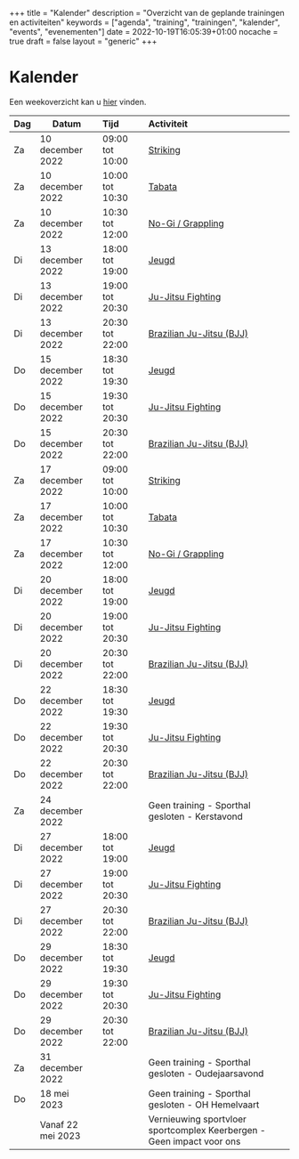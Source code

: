 +++
title = "Kalender"
description = "Overzicht van de geplande trainingen en activiteiten"
keywords = ["agenda", "training", "trainingen", "kalender", "events", "evenementen"]
date = 2022-10-19T16:05:39+01:00
nocache = true
draft = false
layout = "generic"
+++

# Kalender

Een weekoverzicht kan u [hier](/trainingen) vinden.
    
| Dag | Datum             | Tijd            | Activiteit                                                                                                                                                    |
|-----|-------------------|:----------------|:--------------------------------------------------------------------------------------------------------------------------------------------------------------|
| Za  | 10 december 2022  | 09:00 tot 10:00 | [Striking](/striking)                                                                                                                                         |
| Za  | 10 december 2022  | 10:00 tot 10:30 | [Tabata](/tabata)                                                                                                                                             |
| Za  | 10 december 2022  | 10:30 tot 12:00 | [No-Gi / Grappling](/grappling)                                                                                                                               |
| Di  | 13 december 2022  | 18:00 tot 19:00 | [Jeugd](/jeugd)                                                                                                                                               |
| Di  | 13 december 2022  | 19:00 tot 20:30 | [Ju-Jitsu Fighting](/fighting)                                                                                                                                |
| Di  | 13 december 2022  | 20:30 tot 22:00 | [Brazilian Ju-Jitsu (BJJ)](/bjj)                                                                                                                              |
| Do  | 15 december 2022  | 18:30 tot 19:30 | [Jeugd](/jeugd)                                                                                                                                               |
| Do  | 15 december 2022  | 19:30 tot 20:30 | [Ju-Jitsu Fighting](/fighting)                                                                                                                                |
| Do  | 15 december 2022  | 20:30 tot 22:00 | [Brazilian Ju-Jitsu (BJJ)](/bjj)                                                                                                                              |
| Za  | 17 december 2022  | 09:00 tot 10:00 | [Striking](/striking)                                                                                                                                         |
| Za  | 17 december 2022  | 10:00 tot 10:30 | [Tabata](/tabata)                                                                                                                                             |
| Za  | 17 december 2022  | 10:30 tot 12:00 | [No-Gi / Grappling](/grappling)                                                                                                                               |
| Di  | 20 december 2022  | 18:00 tot 19:00 | [Jeugd](/jeugd)                                                                                                                                               |
| Di  | 20 december 2022  | 19:00 tot 20:30 | [Ju-Jitsu Fighting](/fighting)                                                                                                                                |
| Di  | 20 december 2022  | 20:30 tot 22:00 | [Brazilian Ju-Jitsu (BJJ)](/bjj)                                                                                                                              |
| Do  | 22 december 2022  | 18:30 tot 19:30 | [Jeugd](/jeugd)                                                                                                                                               |
| Do  | 22 december 2022  | 19:30 tot 20:30 | [Ju-Jitsu Fighting](/fighting)                                                                                                                                |
| Do  | 22 december 2022  | 20:30 tot 22:00 | [Brazilian Ju-Jitsu (BJJ)](/bjj)                                                                                                                              |
| Za  | 24 december 2022  |                 | Geen training - Sporthal gesloten - Kerstavond                                                                                                                |
| Di  | 27 december 2022  | 18:00 tot 19:00 | [Jeugd](/jeugd)                                                                                                                                               |
| Di  | 27 december 2022  | 19:00 tot 20:30 | [Ju-Jitsu Fighting](/fighting)                                                                                                                                |
| Di  | 27 december 2022  | 20:30 tot 22:00 | [Brazilian Ju-Jitsu (BJJ)](/bjj)                                                                                                                              |
| Do  | 29 december 2022  | 18:30 tot 19:30 | [Jeugd](/jeugd)                                                                                                                                               |
| Do  | 29 december 2022  | 19:30 tot 20:30 | [Ju-Jitsu Fighting](/fighting)                                                                                                                                |
| Do  | 29 december 2022  | 20:30 tot 22:00 | [Brazilian Ju-Jitsu (BJJ)](/bjj)                                                                                                                              |
| Za  | 31 december 2022  |                 | Geen training - Sporthal gesloten - Oudejaarsavond                                                                                                            |
| Do  | 18 mei 2023       |                 | Geen training - Sporthal gesloten - OH Hemelvaart                                                                                                             |
|     | Vanaf 22 mei 2023 |                 | Vernieuwing sportvloer sportcomplex Keerbergen - Geen impact voor ons                                                                                         |